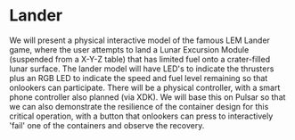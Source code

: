 # Lander
We will present a physical interactive model of the famous LEM Lander game, where the user attempts to land a Lunar Excursion Module (suspended from a X-Y-Z table) that has limited fuel onto a crater-filled lunar surface.  The lander model will have LED's to indicate the thrusters plus an RGB LED to indicate the speed and fuel level remaining so that onlookers can participate. There will be a physical controller, with a smart phone controller also planned (via XDK).  We will base this on Pulsar so that we can also demonstrate the resilience of the container design for this critical operation, with a button that onlookers can press to interactively 'fail' one of the containers and observe the recovery.
